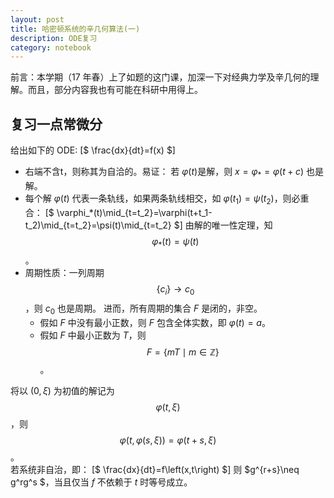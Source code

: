 ```yaml
---
layout: post
title: 哈密顿系统的辛几何算法(一)
description: ODE复习
category: notebook 
---
```

前言：本学期（17 年春）上了如题的这门课，加深一下对经典力学及辛几何的理解。而且，部分内容我也有可能在科研中用得上。
## 复习一点常微分
给出如下的 ODE:
[$
\frac{dx}{dt}=f(x)
$]
* 右端不含t，则称其为自洽的。易证：
 若 $\varphi(t)$是解，则 $x=\varphi_{*}=\varphi(t+c)$ 也是解。
* 每个解 $\varphi(t)$ 代表一条轨线，如果两条轨线相交，如 $\varphi(t_1)=\psi(t_2)$，则必重合：
[$
\varphi_*(t)\mid_{t=t_2}=\varphi(t+t_1-t_2)\mid_{t=t_2}=\psi(t)\mid_{t=t_2}
$]
由解的唯一性定理，知 $$\varphi_*(t)=\psi(t)$$。
* 周期性质：一列周期 $$\{c_i\}\rightarrow c_0$$，则 $c_0$ 也是周期。
进而，所有周期的集合 $F$ 是闭的，非空。
	* 假如 $F$ 中没有最小正数，则 $F$ 包含全体实数，即 $\varphi(t)=a$。
	* 假如 $F$ 中最小正数为 $T$，则 $$F=\{mT \mid m \in \mathbb{Z}\}$$。

将以 $(0, \xi)$ 为初值的解记为 $$\varphi(t, \xi)$$，则 $$\varphi\left(t,\varphi\left(s,\xi\right)\right)=
\varphi\left(t+s, \xi\right)$$。 <br/> 
若系统非自治，即：
[$
\frac{dx}{dt}=f\left(x,t\right)
$]
则 $g^{r+s}\neq g^rg^s $，当且仅当 $f$ 不依赖于 $t$ 时等号成立。
